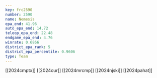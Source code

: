 ```yaml
---
key: frc2590
number: 2590
name: Nemesis
epa_end: 41.96
auto_epa_end: 14.72
teleop_epa_end: 22.48
endgame_epa_end: 4.76
winrate: 0.6866
district_epa_rank: 5
district_epa_percentile: 0.9606
type: Team
---
```

[[2024cmptx]]
[[2024cur]]
[[2024mrcmp]]
[[2024njski]]
[[2024pahat]]
